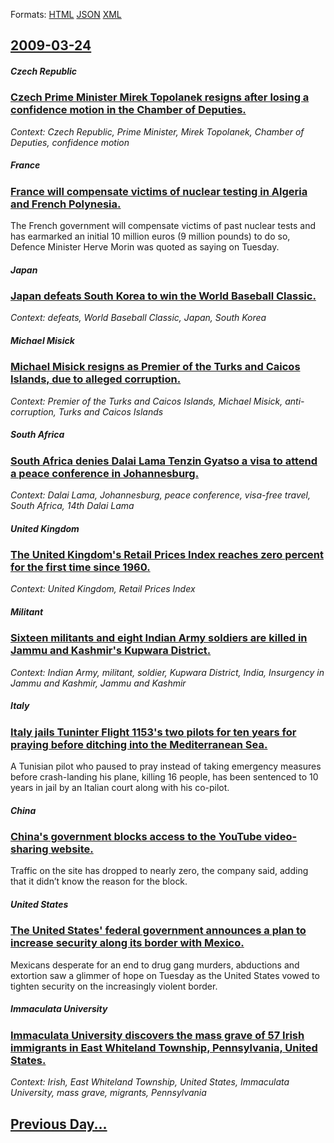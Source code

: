 
Formats: [HTML](2009/03/24/index.html)  [JSON](2009/03/24/index.json)  [XML](2009/03/24/index.xml)  

## [2009-03-24](/news/2009/03/24/index.md)

##### Czech Republic
### [ Czech Prime Minister Mirek Topolanek resigns after losing a confidence motion in the Chamber of Deputies. ](/news/2009/03/24/czech-prime-minister-mirek-topola-nek-resigns-after-losing-a-confidence-motion-in-the-chamber-of-deputies.md)
_Context: Czech Republic, Prime Minister, Mirek Topolanek, Chamber of Deputies, confidence motion_

##### France
### [ France will compensate victims of nuclear testing in Algeria and French Polynesia. ](/news/2009/03/24/france-will-compensate-victims-of-nuclear-testing-in-algeria-and-french-polynesia.md)
The French government will compensate victims of past nuclear tests and has earmarked an initial 10 million euros (9 million pounds) to do so, Defence Minister Herve Morin was quoted as saying on Tuesday.

##### Japan
### [ Japan defeats South Korea to win the World Baseball Classic. ](/news/2009/03/24/japan-defeats-south-korea-to-win-the-world-baseball-classic.md)
_Context: defeats, World Baseball Classic, Japan, South Korea_

##### Michael Misick
### [ Michael Misick resigns as Premier of the Turks and Caicos Islands, due to alleged corruption. ](/news/2009/03/24/michael-misick-resigns-as-premier-of-the-turks-and-caicos-islands-due-to-alleged-corruption.md)
_Context: Premier of the Turks and Caicos Islands, Michael Misick, anti-corruption, Turks and Caicos Islands_

##### South Africa
### [ South Africa denies Dalai Lama Tenzin Gyatso a visa to attend a peace conference in Johannesburg. ](/news/2009/03/24/south-africa-denies-dalai-lama-tenzin-gyatso-a-visa-to-attend-a-peace-conference-in-johannesburg.md)
_Context: Dalai Lama, Johannesburg, peace conference, visa-free travel, South Africa, 14th Dalai Lama_

##### United Kingdom
### [ The United Kingdom's Retail Prices Index reaches zero percent for the first time since 1960. ](/news/2009/03/24/the-united-kingdom-s-retail-prices-index-reaches-zero-percent-for-the-first-time-since-1960.md)
_Context: United Kingdom, Retail Prices Index_

##### Militant
### [ Sixteen militants and eight Indian Army soldiers are killed in Jammu and Kashmir's Kupwara District. ](/news/2009/03/24/sixteen-militants-and-eight-indian-army-soldiers-are-killed-in-jammu-and-kashmir-s-kupwara-district.md)
_Context: Indian Army, militant, soldier, Kupwara District, India, Insurgency in Jammu and Kashmir, Jammu and Kashmir_

##### Italy
### [ Italy jails Tuninter Flight 1153's two pilots for ten years for praying before ditching into the Mediterranean Sea. ](/news/2009/03/24/italy-jails-tuninter-flight-1153-s-two-pilots-for-ten-years-for-praying-before-ditching-into-the-mediterranean-sea.md)
A Tunisian pilot who paused to pray instead of taking emergency measures before crash-landing his plane, killing 16 people, has been sentenced to 10 years in jail by an Italian court along with his co-pilot.

##### China
### [ China's government blocks access to the YouTube video-sharing website. ](/news/2009/03/24/china-s-government-blocks-access-to-the-youtube-video-sharing-website.md)
Traffic on the site has dropped to nearly zero, the company said, adding that it didn’t know the reason for the block.

##### United States
### [ The United States' federal government announces a plan to increase security along its border with Mexico. ](/news/2009/03/24/the-united-states-federal-government-announces-a-plan-to-increase-security-along-its-border-with-mexico.md)
Mexicans desperate for an end to drug gang murders, abductions and extortion saw a glimmer of hope on Tuesday as the United States vowed to tighten security on the increasingly violent border.

##### Immaculata University
### [ Immaculata University discovers the mass grave of 57 Irish immigrants in East Whiteland Township, Pennsylvania, United States. ](/news/2009/03/24/immaculata-university-discovers-the-mass-grave-of-57-irish-immigrants-in-east-whiteland-township-pennsylvania-united-states.md)
_Context: Irish, East Whiteland Township, United States, Immaculata University, mass grave, migrants, Pennsylvania_

## [Previous Day...](/news/2009/03/23/index.md)

